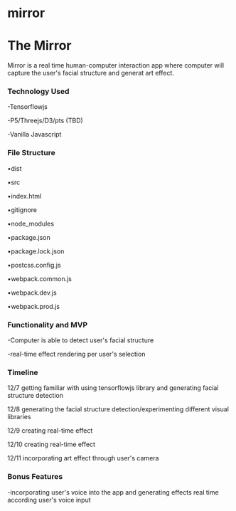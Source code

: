 # mirror

# The Mirror

Mirror is a real time human-computer interaction app where computer will capture the user's facial structure and generat art effect.

### Technology Used ###

-Tensorflowjs

-P5/Threejs/D3/pts (TBD)

-Vanilla Javascript

### File Structure ###


•dist 

•src

•index.html

•gitignore

•node_modules

•package.json

•package.lock.json

•postcss.config.js

•webpack.common.js

•webpack.dev.js

•webpack.prod.js



### Functionality and MVP ###

-Computer is able to detect user's facial structure 

-real-time effect rendering per user's selection 

### Timeline ###

12/7 getting familiar with using tensorflowjs library and generating facial structure detection

12/8 generating the facial structure detection/experimenting different visual libraries

12/9 creating real-time effect

12/10 creating real-time effect

12/11 incorporating art effect through user's camera

### Bonus Features ###
-incorporating user's voice into the app and generating effects real time according user's voice input
